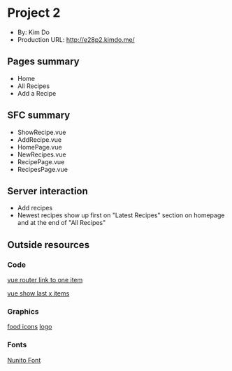 # Project 2

- By: Kim Do
- Production URL: <http://e28p2.kimdo.me/>

## Pages summary

- Home
- All Recipes
- Add a Recipe

## SFC summary

- ShowRecipe.vue
- AddRecipe.vue
- HomePage.vue
- NewRecipes.vue
- RecipePage.vue
- RecipesPage.vue

## Server interaction

- Add recipes
- Newest recipes show up first on "Latest Recipes" section on homepage and at the end of "All Recipes"

## Outside resources

### Code

[vue router link to one item](https://stackoverflow.com/questions/47239742/vue-js-passing-array-from-one-page-to-another)

[vue show last x items](https://stackoverflow.com/questions/46622209/how-to-limit-iteration-of-elements-in-v-for)

### Graphics

[food icons](https://www.freepik.com/free-vector/fast-food-menu-set-icons-background-french-fries-hamburger-sweet-potato-fries_3330411.htm)
[logo](https://www.)

### Fonts

[Nunito Font](https://fonts.adobe.com/fonts/nunito)

